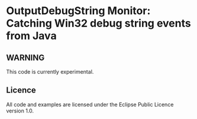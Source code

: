 ﻿OutputDebugString Monitor: Catching Win32 debug string events from Java
=======================================================================


WARNING
-------

This code is currently experimental.

Licence
-------

All code and examples are licensed under the Eclipse Public Licence version 1.0.